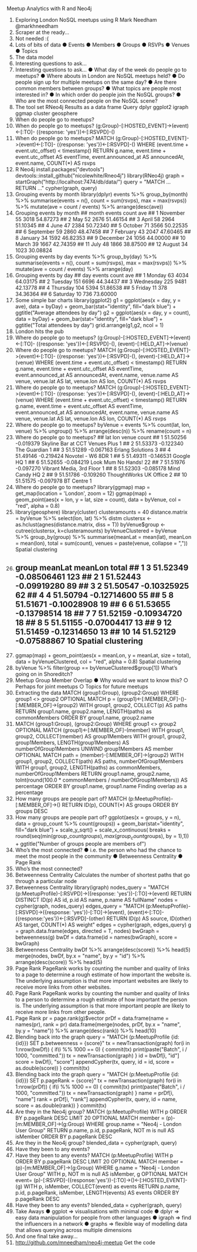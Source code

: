 Meetup Analytics with R and Neo4j
1. Exploring London NoSQL meetups using R Mark Needham @markhneedham
2. Scraper at the ready...
3. Not needed :(
4. Lots of bits of data ● Events ● Members ● Groups ● RSVPs ● Venues ● Topics
5. The data model
6. Interesting questions to ask...
7. Interesting questions to ask... ● What day of the week do people go to meetups? ● Where abouts in London are NoSQL meetups held? ● Do people sign up for multiple meetups on the same day? ● Are there common members between groups? ● What topics are people most interested in? ● In which order do people join the NoSQL groups? ● Who are the most connected people on the NoSQL scene?
8. The tool set RNeo4j Results as a data frame Query dplyr ggplot2 igraph ggmap cluster geosphere
9. When do people go to meetups?
10. When do people go to meetups? (g:Group)-[:HOSTED_EVENT]->(event)<-[:TO]- ({response: 'yes'})<-[:RSVPD]-()
11. When do people go to meetups? MATCH (g:Group)-[:HOSTED_EVENT]->(event)<-[:TO]- ({response: 'yes'})<-[:RSVPD]-() WHERE (event.time + event.utc_offset) < timestamp() RETURN g.name, event.time + event.utc_offset AS eventTime, event.announced_at AS announcedAt, event.name, COUNT(*) AS rsvps
12. R Neo4j install.packages("devtools") devtools::install_github("nicolewhite/Rneo4j") library(RNeo4j) graph = startGraph("http://localhost:7474/db/data/") query = "MATCH … RETURN …" cypher(graph, query)
13. Grouping events by month library(dplyr) events %>% group_by(month) %>% summarise(events = n(), count = sum(rsvps), max = max(rsvps)) %>% mutate(ave = count / events) %>% arrange(desc(ave))
14. Grouping events by month ## month events count ave ## 1 November 55 3018 54.87273 ## 2 May 52 2676 51.46154 ## 3 April 58 2964 51.10345 ## 4 June 47 2384 50.72340 ## 5 October 71 3566 50.22535 ## 6 September 59 2860 48.47458 ## 7 February 43 2047 47.60465 ## 8 January 34 1592 46.82353 ## 9 December 24 1056 44.00000 ## 10 March 39 1667 42.74359 ## 11 July 48 1866 38.87500 ## 12 August 34 1023 30.08824
15. Grouping events by day events %>% group_by(day) %>% summarise(events = n(), count = sum(rsvps), max = max(rsvps)) %>% mutate(ave = count / events) %>% arrange(day)
16. Grouping events by day ## day events count ave ## 1 Monday 63 4034 64.03175 ## 2 Tuesday 151 6696 44.34437 ## 3 Wednesday 225 9481 42.13778 ## 4 Thursday 104 5394 51.86538 ## 5 Friday 11 378 34.36364 ## 6 Saturday 10 736 73.60000
17. Some simple bar charts library(ggplot2) g1 = ggplot(aes(x = day, y = ave), data = byDay) + geom_bar(stat="identity", fill="dark blue") + ggtitle("Average attendees by day") g2 = ggplot(aes(x = day, y = count), data = byDay) + geom_bar(stat="identity", fill="dark blue") + ggtitle("Total attendees by day") grid.arrange(g1,g2, ncol = 1)
18. London hits the pub
19. Where do people go to meetups? (g:Group)-[:HOSTED_EVENT]->(event)<-[:TO]- ({response: 'yes'})<-[:RSVPD]-(), (event)-[:HELD_AT]->(venue)
20. Where do people go to meetups? MATCH (g:Group)-[:HOSTED_EVENT]->(event)<-[:TO]- ({response: 'yes'})<-[:RSVPD]-(), (event)-[:HELD_AT]->(venue) WHERE (event.time + event.utc_offset) < timestamp() RETURN g.name, event.time + event.utc_offset AS eventTime, event.announced_at AS announcedAt, event.name, venue.name AS venue, venue.lat AS lat, venue.lon AS lon, COUNT(*) AS rsvps
21. Where do people go to meetups? MATCH (g:Group)-[:HOSTED_EVENT]->(event)<-[:TO]- ({response: 'yes'})<-[:RSVPD]-(), (event)-[:HELD_AT]->(venue) WHERE (event.time + event.utc_offset) < timestamp() RETURN g.name, event.time + event.utc_offset AS eventTime, event.announced_at AS announcedAt, event.name, venue.name AS venue, venue.lat AS lat, venue.lon AS lon, COUNT(*) AS rsvps
22. Where do people go to meetups? byVenue = events %>% count(lat, lon, venue) %>% ungroup() %>% arrange(desc(n)) %>% rename(count = n)
23. Where do people go to meetups? ## lat lon venue count ## 1 51.50256 -0.019379 Skyline Bar at CCT Venues Plus 1 ## 2 51.53373 -0.122340 The Guardian 1 ## 3 51.51289 -0.067163 Erlang Solutions 3 ## 4 51.49146 -0.219424 Novotel - W6 8DR 1 ## 5 51.49311 -0.146531 Google HQ 1 ## 6 51.52655 -0.084219 Look Mum No Hands! 22 ## 7 51.51976 -0.097270 Vibrant Media, 3rd Floor 1 ## 8 51.52303 -0.085178 Mind Candy HQ 2 ## 9 51.51786 -0.109260 ThoughtWorks UK Office 2 ## 10 51.51575 -0.097978 BT Centre 1
24. Where do people go to meetups? library(ggmap) map = get_map(location = 'London', zoom = 12) ggmap(map) + geom_point(aes(x = lon, y = lat, size = count), data = byVenue, col = "red", alpha = 0.8)
25. library(geosphere) library(cluster) clusteramounts = 40 distance.matrix = byVenue %>% select(lon, lat) %>% distm clustersx <- as.hclust(agnes(distance.matrix, diss = T)) byVenue$group <- cutree(clustersx, k=clusteramounts) byVenueClustered = byVenue %>% group_by(group) %>% summarise(meanLat = mean(lat), meanLon = mean(lon), total = sum(count), venues = paste(venue, collapse = ",")) Spatial clustering
26. ## group meanLat meanLon total ## 1 3 51.52349 -0.08506461 123 ## 2 1 51.52443 -0.09919280 89 ## 3 2 51.50547 -0.10325925 62 ## 4 4 51.50794 -0.12714600 55 ## 5 8 51.51671 -0.10028908 19 ## 6 6 51.53655 -0.13798514 18 ## 7 7 51.52159 -0.10934720 18 ## 8 5 51.51155 -0.07004417 13 ## 9 12 51.51459 -0.12314650 13 ## 10 14 51.52129 -0.07588867 10 Spatial clustering
27. ggmap(map) + geom_point(aes(x = meanLon, y = meanLat, size = total), data = byVenueClustered, col = "red", alpha = 0.8) Spatial clustering
28. byVenue %>% filter(group == byVenueClustered$group[1]) What’s going on in Shoreditch?
29. Meetup Group Member Overlap ● Why would we want to know this? ○ Perhaps for joint meetups ○ Topics for future meetups
30. Extracting the data MATCH (group1:Group), (group2:Group) WHERE group1 <> group2 OPTIONAL MATCH p = (group1)<-[:MEMBER_OF]-()-[:MEMBER_OF]->(group2) WITH group1, group2, COLLECT(p) AS paths RETURN group1.name, group2.name, LENGTH(paths) as commonMembers ORDER BY group1.name, group2.name
31. MATCH (group1:Group), (group2:Group) WHERE group1 <> group2 OPTIONAL MATCH (group1)<-[:MEMBER_OF]-(member) WITH group1, group2, COLLECT(member) AS group1Members WITH group1, group2, group1Members, LENGTH(group1Members) AS numberOfGroup1Members UNWIND group1Members AS member OPTIONAL MATCH path = (member)-[:MEMBER_OF]->(group2) WITH group1, group2, COLLECT(path) AS paths, numberOfGroup1Members WITH group1, group2, LENGTH(paths) as commonMembers, numberOfGroup1Members RETURN group1.name, group2.name, toInt(round(100.0 * commonMembers / numberOfGroup1Members)) AS percentage ORDER BY group1.name, group1.name Finding overlap as a percentage
32. How many groups are people part of? MATCH (p:MeetupProfile)-[:MEMBER_OF]->() RETURN ID(p), COUNT(*) AS groups ORDER BY groups DESC
33. How many groups are people part of? ggplot(aes(x = groups, y = n), data = group_count %>% count(groups)) + geom_bar(stat="identity", fill="dark blue") + scale_y_sqrt() + scale_x_continuous( breaks = round(seq(min(group_count$groups), max(group_count$groups), by = 1),1)) + ggtitle("Number of groups people are members of")
34. Who’s the most connected? ● i.e. the person who had the chance to meet the most people in the community ● Betweenness Centrality ● Page Rank
35. Who’s the most connected?
36. Betweenness Centrality Calculates the number of shortest paths that go through a particular node
37. Betweenness Centrality library(igraph) nodes_query = "MATCH (p:MeetupProfile)-[:RSVPD]->({response: 'yes'})-[:TO]->(event) RETURN DISTINCT ID(p) AS id, p.id AS name, p.name AS fullName" nodes = cypher(graph, nodes_query) edges_query = "MATCH (p:MeetupProfile)-[:RSVPD]->({response: 'yes'})-[:TO]->(event), (event)<-[:TO]-({response:'yes'})<-[:RSVPD]-(other) RETURN ID(p) AS source, ID(other) AS target, COUNT(*) AS weight" edges = cypher(graph, edges_query) g = graph.data.frame(edges, directed = T, nodes) bwGraph = betweenness(g) bwDf = data.frame(id = names(bwGraph), score = bwGraph)
38. Betweenness Centrality bwDf %>% arrange(desc(score)) %>% head(5) merge(nodes, bwDf, by.x = "name", by.y = "id") %>% arrange(desc(score)) %>% head(5)
39. Page Rank PageRank works by counting the number and quality of links to a page to determine a rough estimate of how important the website is. The underlying assumption is that more important websites are likely to receive more links from other websites.
40. Page Rank PageRank works by counting the number and quality of links to a person to determine a rough estimate of how important the person is. The underlying assumption is that more important people are likely to receive more links from other people.
41. Page Rank pr = page.rank(g)$vector prDf = data.frame(name = names(pr), rank = pr) data.frame(merge(nodes, prDf, by.x = "name", by.y = "name")) %>% arrange(desc(rank)) %>% head(10)
42. Blending back into the graph query = "MATCH (p:MeetupProfile {id: {id}}) SET p.betweenness = {score}" tx = newTransaction(graph) for(i in 1:nrow(bwDf)) { if(i %% 1000 == 0) { commit(tx) print(paste("Batch", i / 1000, "committed.")) tx = newTransaction(graph) } id = bwDf[i, "id"] score = bwDf[i, "score"] appendCypher(tx, query, id = id, score = as.double(score)) } commit(tx)
43. Blending back into the graph query = "MATCH (p:MeetupProfile {id: {id}}) SET p.pageRank = {score}" tx = newTransaction(graph) for(i in 1:nrow(prDf)) { if(i %% 1000 == 0) { commit(tx) print(paste("Batch", i / 1000, "committed.")) tx = newTransaction(graph) } name = prDf[i, "name"] rank = prDf[i, "rank"] appendCypher(tx, query, id = name, score = as.double(rank)) } commit(tx)
44. Are they in the Neo4j group? MATCH (p:MeetupProfile) WITH p ORDER BY p.pageRank DESC LIMIT 20 OPTIONAL MATCH member = (p)-[m:MEMBER_OF]->(g:Group) WHERE group.name = "Neo4j - London User Group" RETURN p.name, p.id, p.pageRank, NOT m is null AS isMember ORDER BY p.pageRank DESC
45. Are they in the Neo4j group? blended_data = cypher(graph, query)
46. Have they been to any events?
47. Have they been to any events? MATCH (p:MeetupProfile) WITH p ORDER BY p.pageRank DESC LIMIT 20 OPTIONAL MATCH member = (p)-[m:MEMBER_OF]->(g:Group) WHERE g.name = "Neo4j - London User Group" WITH p, NOT m is null AS isMember, g OPTIONAL MATCH event= (p)-[:RSVPD]-({response:'yes'})-[:TO]->()<-[:HOSTED_EVENT]-(g) WITH p, isMember, COLLECT(event) as events RETURN p.name, p.id, p.pageRank, isMember, LENGTH(events) AS events ORDER BY p.pageRank DESC
48. Have they been to any events? blended_data = cypher(graph, query)
49. Take Aways ● ggplot => visualisations with minimal code ● dplyr => easy data manipulation for people from other languages ● igraph => find the influencers in a network ● graphs => flexible way of modelling data that allows querying across multiple dimensions
50. And one final take away...
51. http://github.com/mneedham/neo4j-meetup Get the code
